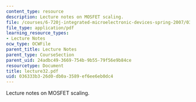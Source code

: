 ```yaml
---
content_type: resource
description: Lecture notes on MOSFET scaling.
file: /courses/6-720j-integrated-microelectronic-devices-spring-2007/036333b326d0db0a3589ef6ee6eb0dc4_lecture32.pdf
file_type: application/pdf
learning_resource_types:
- Lecture Notes
ocw_type: OCWFile
parent_title: Lecture Notes
parent_type: CourseSection
parent_uid: 24adbc49-3669-754b-9b55-79f56e9b84ce
resourcetype: Document
title: lecture32.pdf
uid: 036333b3-26d0-db0a-3589-ef6ee6eb0dc4
---
```

Lecture notes on MOSFET scaling.

